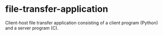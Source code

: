 # file-transfer-application
Client-host file transfer application consisting of a client program (Python) and a server program (C). 
